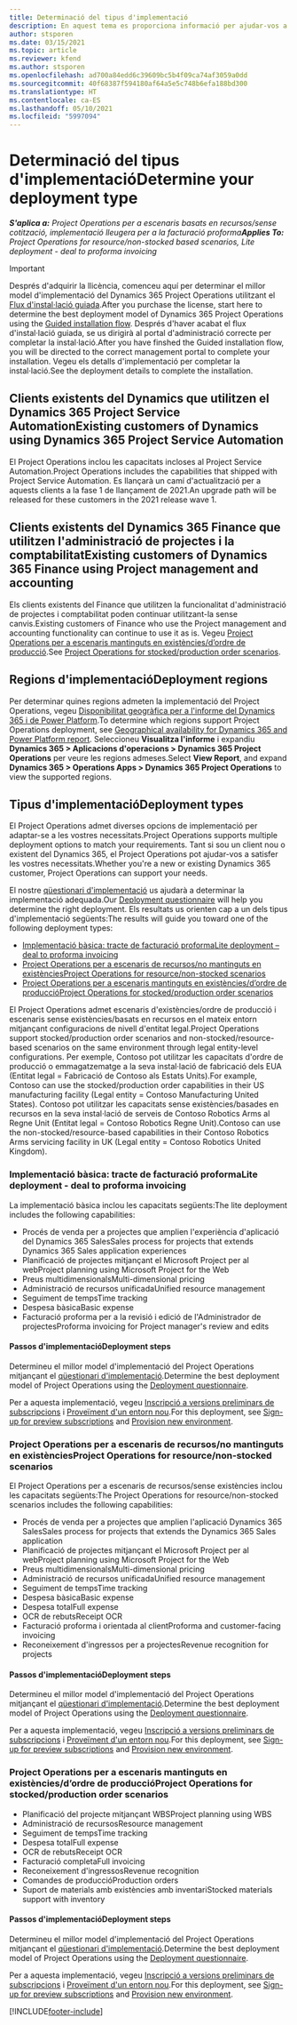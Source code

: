 ```yaml
---
title: Determinació del tipus d'implementació
description: En aquest tema es proporciona informació per ajudar-vos a determinar el tipus d'implementació correcte del Project Operations per a la vostra empresa.
author: stsporen
ms.date: 03/15/2021
ms.topic: article
ms.reviewer: kfend
ms.author: stsporen
ms.openlocfilehash: ad700a84edd6c39609bc5b4f09ca74af3059a0dd
ms.sourcegitcommit: 40f68387f594180af64a5e5c748b6efa188bd300
ms.translationtype: HT
ms.contentlocale: ca-ES
ms.lasthandoff: 05/10/2021
ms.locfileid: "5997094"
---
```

# <a name="determine-your-deployment-type"></a><span data-ttu-id="8cf47-103">Determinació del tipus d'implementació</span><span class="sxs-lookup"><span data-stu-id="8cf47-103">Determine your deployment type</span></span>

<span data-ttu-id="8cf47-104">_**S'aplica a:** Project Operations per a escenaris basats en recursos/sense cotització, implementació lleugera per a la facturació proforma_</span><span class="sxs-lookup"><span data-stu-id="8cf47-104">_**Applies To:** Project Operations for resource/non-stocked based scenarios, Lite deployment - deal to proforma invoicing_</span></span>

> [!IMPORTANT]
> <span data-ttu-id="8cf47-105">Després d'adquirir la llicència, comenceu aquí per determinar el millor model d'implementació del Dynamics 365 Project Operations utilitzant el [Flux d'instal·lació guiada](https://aka.ms/provisionprojectoperations).</span><span class="sxs-lookup"><span data-stu-id="8cf47-105">After you purchase the license, start here to determine the best deployment model of Dynamics 365 Project Operations using the [Guided installation flow](https://aka.ms/provisionprojectoperations).</span></span>
> <span data-ttu-id="8cf47-106">Després d'haver acabat el flux d'instal·lació guiada, se us dirigirà al portal d'administració correcte per completar la instal·lació.</span><span class="sxs-lookup"><span data-stu-id="8cf47-106">After you have finshed the Guided installation flow, you will be directed to the correct management portal to complete your installation.</span></span> <span data-ttu-id="8cf47-107">Vegeu els detalls d'implementació per completar la instal·lació.</span><span class="sxs-lookup"><span data-stu-id="8cf47-107">See the deployment details to complete the installation.</span></span>


## <a name="existing-customers-of-dynamics-using-dynamics-365-project-service-automation"></a><span data-ttu-id="8cf47-108">Clients existents del Dynamics que utilitzen el Dynamics 365 Project Service Automation</span><span class="sxs-lookup"><span data-stu-id="8cf47-108">Existing customers of Dynamics using Dynamics 365 Project Service Automation</span></span>
<span data-ttu-id="8cf47-109">El Project Operations inclou les capacitats incloses al Project Service Automation.</span><span class="sxs-lookup"><span data-stu-id="8cf47-109">Project Operations includes the capabilities that shipped with Project Service Automation.</span></span> <span data-ttu-id="8cf47-110">Es llançarà un camí d'actualització per a aquests clients a la fase 1 de llançament de 2021.</span><span class="sxs-lookup"><span data-stu-id="8cf47-110">An upgrade path will be released for these customers in the 2021 release wave 1.</span></span>

## <a name="existing-customers-of-dynamics-365-finance-using-project-management-and-accounting"></a><span data-ttu-id="8cf47-111">Clients existents del Dynamics 365 Finance que utilitzen l'administració de projectes i la comptabilitat</span><span class="sxs-lookup"><span data-stu-id="8cf47-111">Existing customers of Dynamics 365 Finance using Project management and accounting</span></span> 

<span data-ttu-id="8cf47-112">Els clients existents del Finance que utilitzen la funcionalitat d'administració de projectes i comptabilitat poden continuar utilitzant-la sense canvis.</span><span class="sxs-lookup"><span data-stu-id="8cf47-112">Existing customers of Finance who use the Project management and accounting functionality can continue to use it as is.</span></span> <span data-ttu-id="8cf47-113">Vegeu [Project Operations per a escenaris mantinguts en existències/d’ordre de producció](#pma).</span><span class="sxs-lookup"><span data-stu-id="8cf47-113">See [Project Operations for stocked/production order scenarios](#pma).</span></span>


## <a name="deployment-regions"></a><span data-ttu-id="8cf47-114">Regions d'implementació</span><span class="sxs-lookup"><span data-stu-id="8cf47-114">Deployment regions</span></span>
<span data-ttu-id="8cf47-115">Per determinar quines regions admeten la implementació del Project Operations, vegeu [Disponibilitat geogràfica per a l'informe del Dynamics 365 i de Power Platform](https://dynamics.microsoft.com/en-us/geographic-availability/).</span><span class="sxs-lookup"><span data-stu-id="8cf47-115">To determine which regions support Project Operations deployment, see [Geographical availability for Dynamics 365 and Power Platform report](https://dynamics.microsoft.com/en-us/geographic-availability/).</span></span> <span data-ttu-id="8cf47-116">Seleccioneu **Visualitza l'informe** i expandiu **Dynamics 365 > Aplicacions d'operacions > Dynamics 365 Project Operations** per veure les regions admeses.</span><span class="sxs-lookup"><span data-stu-id="8cf47-116">Select **View Report**, and expand **Dynamics 365 > Operations Apps > Dynamics 365 Project Operations** to view the supported regions.</span></span>

## <a name="deployment-types"></a><span data-ttu-id="8cf47-117">Tipus d'implementació</span><span class="sxs-lookup"><span data-stu-id="8cf47-117">Deployment types</span></span>
<span data-ttu-id="8cf47-118">El Project Operations admet diverses opcions de implementació per adaptar-se a les vostres necessitats.</span><span class="sxs-lookup"><span data-stu-id="8cf47-118">Project Operations supports multiple deployment options to match your requirements.</span></span> <span data-ttu-id="8cf47-119">Tant si sou un client nou o existent del Dynamics 365, el Project Operations pot ajudar-vos a satisfer les vostres necessitats.</span><span class="sxs-lookup"><span data-stu-id="8cf47-119">Whether you're a new or existing Dynamics 365 customer, Project Operations can support your needs.</span></span>

<span data-ttu-id="8cf47-120">El nostre [qüestionari d'implementació](https://aka.ms/provisionprojectoperations) us ajudarà a determinar la implementació adequada.</span><span class="sxs-lookup"><span data-stu-id="8cf47-120">Our [Deployment questionnaire](https://aka.ms/provisionprojectoperations) will help you determine the right deployment.</span></span> <span data-ttu-id="8cf47-121">Els resultats us orienten cap a un dels tipus d'implementació següents:</span><span class="sxs-lookup"><span data-stu-id="8cf47-121">The results will guide you toward one of the following deployment types:</span></span>

- [<span data-ttu-id="8cf47-122">Implementació bàsica: tracte de facturació proforma</span><span class="sxs-lookup"><span data-stu-id="8cf47-122">Lite deployment – deal to proforma invoicing</span></span>](#lite)
- [<span data-ttu-id="8cf47-123">Project Operations per a escenaris de recursos/no mantinguts en existències</span><span class="sxs-lookup"><span data-stu-id="8cf47-123">Project Operations for resource/non-stocked scenarios</span></span>](#integrated)
- [<span data-ttu-id="8cf47-124">Project Operations per a escenaris mantinguts en existències/d’ordre de producció</span><span class="sxs-lookup"><span data-stu-id="8cf47-124">Project Operations for stocked/production order scenarios</span></span>](#pma)

<span data-ttu-id="8cf47-125">El Project Operations admet escenaris d'existències/ordre de producció i escenaris sense existències/basats en recursos en el mateix entorn mitjançant configuracions de nivell d'entitat legal.</span><span class="sxs-lookup"><span data-stu-id="8cf47-125">Project Operations support stocked/production order scenarios and non-stocked/resource-based scenarios on the same environment through legal entity-level configurations.</span></span> <span data-ttu-id="8cf47-126">Per exemple, Contoso pot utilitzar les capacitats d'ordre de producció o emmagatzematge a la seva instal·lació de fabricació dels EUA (Entitat legal = Fabricació de Contoso als Estats Units).</span><span class="sxs-lookup"><span data-stu-id="8cf47-126">For example, Contoso can use the stocked/production order capabilities in their US manufacturing facility (Legal entity = Contoso Manufacturing United States).</span></span> <span data-ttu-id="8cf47-127">Contoso pot utilitzar les capacitats sense existències/basades en recursos en la seva instal·lació de serveis de Contoso Robotics Arms al Regne Unit (Entitat legal = Contoso Robotics Regne Unit).</span><span class="sxs-lookup"><span data-stu-id="8cf47-127">Contoso can use the non-stocked/resource-based capabilities in their Contoso Robotics Arms servicing facility in UK (Legal entity = Contoso Robotics United Kingdom).</span></span>

### <a name="lite-deployment---deal-to-proforma-invoicing"></a><a  name="lite"></a><span data-ttu-id="8cf47-128">Implementació bàsica: tracte de facturació proforma</span><span class="sxs-lookup"><span data-stu-id="8cf47-128">Lite deployment - deal to proforma invoicing</span></span>

<span data-ttu-id="8cf47-129">La implementació bàsica inclou les capacitats següents:</span><span class="sxs-lookup"><span data-stu-id="8cf47-129">The lite deployment includes the following capabilities:</span></span>

- <span data-ttu-id="8cf47-130">Procés de venda per a projectes que amplien l'experiència d'aplicació del Dynamics 365 Sales</span><span class="sxs-lookup"><span data-stu-id="8cf47-130">Sales process for projects that extends Dynamics 365 Sales application experiences</span></span>
- <span data-ttu-id="8cf47-131">Planificació de projectes mitjançant el Microsoft Project per al web</span><span class="sxs-lookup"><span data-stu-id="8cf47-131">Project planning using Microsoft Project for the Web</span></span>
- <span data-ttu-id="8cf47-132">Preus multidimensionals</span><span class="sxs-lookup"><span data-stu-id="8cf47-132">Multi-dimensional pricing</span></span>
- <span data-ttu-id="8cf47-133">Administració de recursos unificada</span><span class="sxs-lookup"><span data-stu-id="8cf47-133">Unified resource management</span></span>
- <span data-ttu-id="8cf47-134">Seguiment de temps</span><span class="sxs-lookup"><span data-stu-id="8cf47-134">Time tracking</span></span>
- <span data-ttu-id="8cf47-135">Despesa bàsica</span><span class="sxs-lookup"><span data-stu-id="8cf47-135">Basic expense</span></span>
- <span data-ttu-id="8cf47-136">Facturació proforma per a la revisió i edició de l'Administrador de projectes</span><span class="sxs-lookup"><span data-stu-id="8cf47-136">Proforma invoicing for Project manager's review and edits</span></span> 

#### <a name="deployment-steps"></a><span data-ttu-id="8cf47-137">Passos d'implementació</span><span class="sxs-lookup"><span data-stu-id="8cf47-137">Deployment steps</span></span>
<span data-ttu-id="8cf47-138">Determineu el millor model d'implementació del Project Operations mitjançant el [qüestionari d'implementació](https://aka.ms/provisionprojectoperations).</span><span class="sxs-lookup"><span data-stu-id="8cf47-138">Determine the best deployment model of Project Operations using the [Deployment questionnaire](https://aka.ms/provisionprojectoperations).</span></span>

<span data-ttu-id="8cf47-139">Per a aquesta implementació, vegeu [Inscripció a versions preliminars de subscripcions](lite-preview-subscription-sign-up.md) i [Proveïment d'un entorn nou](lite-deployment.md).</span><span class="sxs-lookup"><span data-stu-id="8cf47-139">For this deployment, see [Sign-up for preview subscriptions](lite-preview-subscription-sign-up.md) and [Provision new environment](lite-deployment.md).</span></span> 


### <a name="project-operations-for-resourcenon-stocked-scenarios"></a><a name="integrated"></a><span data-ttu-id="8cf47-140">Project Operations per a escenaris de recursos/no mantinguts en existències</span><span class="sxs-lookup"><span data-stu-id="8cf47-140">Project Operations for resource/non-stocked scenarios</span></span>
<span data-ttu-id="8cf47-141">El Project Operations per a escenaris de recursos/sense existències inclou les capacitats següents:</span><span class="sxs-lookup"><span data-stu-id="8cf47-141">The Project Operations for resource/non-stocked scenarios includes the following capabilities:</span></span>
 
- <span data-ttu-id="8cf47-142">Procés de venda per a projectes que amplien l'aplicació Dynamics 365 Sales</span><span class="sxs-lookup"><span data-stu-id="8cf47-142">Sales process for projects that extends the Dynamics 365 Sales application</span></span>
- <span data-ttu-id="8cf47-143">Planificació de projectes mitjançant el Microsoft Project per al web</span><span class="sxs-lookup"><span data-stu-id="8cf47-143">Project planning using Microsoft Project for the Web</span></span>
- <span data-ttu-id="8cf47-144">Preus multidimensionals</span><span class="sxs-lookup"><span data-stu-id="8cf47-144">Multi-dimensional pricing</span></span>
- <span data-ttu-id="8cf47-145">Administració de recursos unificada</span><span class="sxs-lookup"><span data-stu-id="8cf47-145">Unified resource management</span></span>
- <span data-ttu-id="8cf47-146">Seguiment de temps</span><span class="sxs-lookup"><span data-stu-id="8cf47-146">Time tracking</span></span>
- <span data-ttu-id="8cf47-147">Despesa bàsica</span><span class="sxs-lookup"><span data-stu-id="8cf47-147">Basic expense</span></span>
- <span data-ttu-id="8cf47-148">Despesa total</span><span class="sxs-lookup"><span data-stu-id="8cf47-148">Full expense</span></span>
- <span data-ttu-id="8cf47-149">OCR de rebuts</span><span class="sxs-lookup"><span data-stu-id="8cf47-149">Receipt OCR</span></span>
- <span data-ttu-id="8cf47-150">Facturació proforma i orientada al client</span><span class="sxs-lookup"><span data-stu-id="8cf47-150">Proforma and customer-facing invoicing</span></span> 
- <span data-ttu-id="8cf47-151">Reconeixement d'ingressos per a projectes</span><span class="sxs-lookup"><span data-stu-id="8cf47-151">Revenue recognition for projects</span></span>

#### <a name="deployment-steps"></a><span data-ttu-id="8cf47-152">Passos d'implementació</span><span class="sxs-lookup"><span data-stu-id="8cf47-152">Deployment steps</span></span>
<span data-ttu-id="8cf47-153">Determineu el millor model d'implementació del Project Operations mitjançant el [qüestionari d'implementació](https://aka.ms/provisionprojectoperations).</span><span class="sxs-lookup"><span data-stu-id="8cf47-153">Determine the best deployment model of Project Operations using the [Deployment questionnaire](https://aka.ms/provisionprojectoperations).</span></span>

<span data-ttu-id="8cf47-154">Per a aquesta implementació, vegeu [Inscripció a versions preliminars de subscripcions](resource-sign-up-preview-subscription.md) i [Proveïment d'un entorn nou](resource-provision-new-environment.md).</span><span class="sxs-lookup"><span data-stu-id="8cf47-154">For this deployment, see [Sign-up for preview subscriptions](resource-sign-up-preview-subscription.md) and [Provision new environment](resource-provision-new-environment.md).</span></span> 


### <a name="project-operations-for-stockedproduction-order-scenarios"></a><a name="pma"></a><span data-ttu-id="8cf47-155">Project Operations per a escenaris mantinguts en existències/d’ordre de producció</span><span class="sxs-lookup"><span data-stu-id="8cf47-155">Project Operations for stocked/production order scenarios</span></span>

- <span data-ttu-id="8cf47-156">Planificació del projecte mitjançant WBS</span><span class="sxs-lookup"><span data-stu-id="8cf47-156">Project planning using WBS</span></span>
- <span data-ttu-id="8cf47-157">Administració de recursos</span><span class="sxs-lookup"><span data-stu-id="8cf47-157">Resource management</span></span>
- <span data-ttu-id="8cf47-158">Seguiment de temps</span><span class="sxs-lookup"><span data-stu-id="8cf47-158">Time tracking</span></span>
- <span data-ttu-id="8cf47-159">Despesa total</span><span class="sxs-lookup"><span data-stu-id="8cf47-159">Full expense</span></span>
- <span data-ttu-id="8cf47-160">OCR de rebuts</span><span class="sxs-lookup"><span data-stu-id="8cf47-160">Receipt OCR</span></span>
- <span data-ttu-id="8cf47-161">Facturació completa</span><span class="sxs-lookup"><span data-stu-id="8cf47-161">Full invoicing</span></span>
- <span data-ttu-id="8cf47-162">Reconeixement d'ingressos</span><span class="sxs-lookup"><span data-stu-id="8cf47-162">Revenue recognition</span></span>
- <span data-ttu-id="8cf47-163">Comandes de producció</span><span class="sxs-lookup"><span data-stu-id="8cf47-163">Production orders</span></span>
- <span data-ttu-id="8cf47-164">Suport de materials amb existències amb inventari</span><span class="sxs-lookup"><span data-stu-id="8cf47-164">Stocked materials support with inventory</span></span>

#### <a name="deployment-steps"></a><span data-ttu-id="8cf47-165">Passos d'implementació</span><span class="sxs-lookup"><span data-stu-id="8cf47-165">Deployment steps</span></span>
<span data-ttu-id="8cf47-166">Determineu el millor model d'implementació del Project Operations mitjançant el [qüestionari d'implementació](https://aka.ms/provisionprojectoperations).</span><span class="sxs-lookup"><span data-stu-id="8cf47-166">Determine the best deployment model of Project Operations using the [Deployment questionnaire](https://aka.ms/provisionprojectoperations).</span></span>

<span data-ttu-id="8cf47-167">Per a aquesta implementació, vegeu [Inscripció a versions preliminars de subscripcions](/dynamics365/fin-ops-core/dev-itpro/dev-tools/sign-up-preview-subscription?toc=%2fdynamics365%2ffinance%2ftoc.json) i [Proveïment d'un entorn nou](/dynamics365/fin-ops-core/dev-itpro/deployment/deploy-demo-environment?toc=%2fdynamics365%2ffinance%2ftoc.json).</span><span class="sxs-lookup"><span data-stu-id="8cf47-167">For this deployment, see [Sign-up for preview subscriptions](/dynamics365/fin-ops-core/dev-itpro/dev-tools/sign-up-preview-subscription?toc=%2fdynamics365%2ffinance%2ftoc.json) and [Provision new environment](/dynamics365/fin-ops-core/dev-itpro/deployment/deploy-demo-environment?toc=%2fdynamics365%2ffinance%2ftoc.json).</span></span> 



[!INCLUDE[footer-include](../includes/footer-banner.md)]